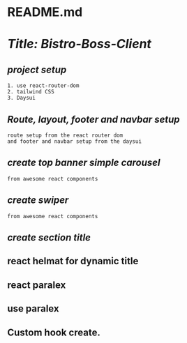# README.md


# *Title: Bistro-Boss-Client*

## *project setup*
    1. use react-router-dom
    2. tailwind CSS
    3. Daysui

## *Route, layout, footer and navbar setup*
    route setup from the react router dom
    and footer and navbar setup from the daysui

## *create top banner simple carousel*
    from awesome react components

## *create swiper*
    from awesome react components

## *create section title*

## react helmat for dynamic title

## react paralex

## use paralex

## Custom hook create.

